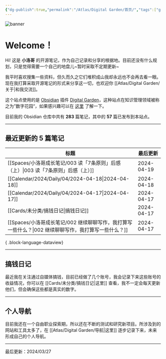 ```yaml
---
{"dg-publish":true,"permalink":"/Atlas/Digital Garden/首页/","tags":["gardenEntry","gardenEntry","gardenEntry","gardenEntry","gardenEntry","gardenEntry","gardenEntry"],"noteIcon":1,"created":"2024-03-26","updated":"2024-04-10"}
---
```


![banner](http://img.xlg.life/images/202404100413287.webp)
# Welcome！
Hi! 这是 **小洛哥** 的开源笔记，作为自己记录和分享的根据地。目前还没有什么规划，只是觉得需要一个自己的地盘儿~暂时采取不定期更新~

我平时喜欢搜集一些资料，但久而久之它们堆积成山我却永远也不会再去看一眼。现在我打算采取开源笔记的形式来分享这一切，也欢迎你 [[Atlas/Digital Garden/关于\|和我交流]]。

这个站点使用的是 [Obsidian](https://obsidian.md/) 插件 [Digital Garden](https://github.com/oleeskild/obsidian-digital-garden)，这种站点在知识管理领域被称之为”数字花园“，如果感兴趣可以在 [这里](https://blog.effie.co/%E5%A6%82%E4%BD%95%E5%BB%BA%E7%AB%8B%E6%95%B0%E5%AD%97%E8%8A%B1%E5%9B%AD%EF%BC%9F/) 了解一下。

<p><span>目前我的 Obsidian 仓库中共有 <strong>283</strong> 篇笔记，其中的 <strong>57</strong> 篇已发布到本站点。</span></p>

---
## 最近更新的 5 篇笔记

| 标题                                                               | 最后更新       |
| ---------------------------------------------------------------- | ---------- |
| [[Spaces/小洛哥成长笔记/003 读「7条原则」后感（上）\|003 读「7条原则」后感（上）]]         | 2024-04-19 |
| [[Calendar/2024/Daily/04/2024-04-18\|2024-04-18]]             | 2024-04-18 |
| [[Calendar/2024/Daily/04/2024-04-17\|2024-04-17]]             | 2024-04-17 |
| [[Cards/未分类/搞钱日记\|搞钱日记]]                                      | 2024-04-17 |
| [[Spaces/小洛哥成长笔记/002 继续聊聊写作，我打算写一些什么？\|002 继续聊聊写作，我打算写一些什么？]] | 2024-04-17 |

{ .block-language-dataview}

---
## 搞钱日记
最近我在关注通过自媒体搞钱，目前已经做了几个账号，我会记录下来这些账号的收益情况，你可以在 [[Cards/未分类/搞钱日记\|这里]] 查看，我不一定会每天更新他们，但会确保这些都是真实的数字。

---
## 个人导航
目前我还在一个自由职业探索期，所以还在不断的测试和研究新项目。所涉及到的网站和工具太多了，在 [[Atlas/Digital Garden/导航\|这里]] 逐步记录下来，未来形成自己的个人导航。

---

最后更新：2024/03/27